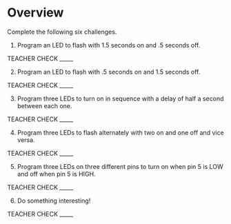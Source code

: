 # Overview

Complete the following six challenges.

1.  Program an LED to flash with 1.5 seconds on and .5 seconds off.

TEACHER CHECK \_\_\_\_\_

2.  Program an LED to flash with .5 seconds on and 1.5 seconds off.

TEACHER CHECK \_\_\_\_\_

3.  Program three LEDs to turn on in sequence with a delay of half a second between each one.

TEACHER CHECK \_\_\_\_\_

4.  Program three LEDs to flash alternately with two on and one off and vice versa.

TEACHER CHECK \_\_\_\_\_

5.  Program three LEDs on three different pins to turn on when pin 5 is LOW and off when pin 5 is HIGH.

TEACHER CHECK \_\_\_\_\_

6.  Do something interesting\!

TEACHER CHECK \_\_\_\_\_
